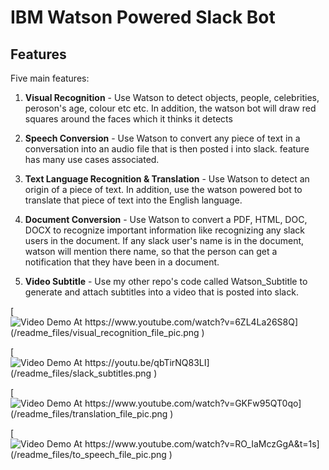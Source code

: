 # IBM Watson Powered Slack Bot

## Features
Five main features: 

  1) **Visual Recognition** - Use Watson to detect objects, people, celebrities, peroson's age, colour etc etc. In addition, the                             watson bot will draw red squares around the faces which it thinks it detects
 
  2) **Speech Conversion** -  Use Watson to convert any piece of text in a conversation into an audio file that is then posted i                             into slack. feature has many use cases associated. 
  
  3) **Text Language Recognition & Translation** - Use Watson to detect an origin of a piece of text. In addition, use the watson powered bot to translate that piece of text into the English language. 
  
  4) **Document Conversion** - Use Watson to convert a PDF, HTML, DOC, DOCX to recognize important information like recognizing any slack users in the document. If any slack user's name is in the document, watson will mention there name, so that the person can get a notification that they have been in a document. 
   
  5) **Video Subtitle** - Use my other repo's code called Watson_Subtitle to generate and attach subtitles into a video that is posted into slack. 
   
  
[![Video Demo At https://www.youtube.com/watch?v=6ZL4La26S8Q](/readme_files/visual_recognition_file_pic.png
)](https://www.youtube.com/watch?v=6ZL4La26S8Q "Video Demo At https://www.youtube.com/watch?v=6ZL4La26S8Q")

 
[![Video Demo At  https://youtu.be/qbTirNQ83LI](/readme_files/slack_subtitles.png
)](https://youtu.be/qbTirNQ83LI "Video Demo At https://youtu.be/qbTirNQ83LI")

 
 
 
[![Video Demo At https://www.youtube.com/watch?v=GKFw95QT0qo](/readme_files/translation_file_pic.png
)](https://www.youtube.com/watch?v=GKFw95QT0qo "Video Demo At https://www.youtube.com/watch?v=GKFw95QT0qo")

[![Video Demo At https://www.youtube.com/watch?v=RO_IaMczGgA&t=1s](/readme_files/to_speech_file_pic.png
)](https://www.youtube.com/watch?v=RO_IaMczGgA&t=1s "Video Demo At https://www.youtube.com/watch?v=RO_IaMczGgA&t=1s")

